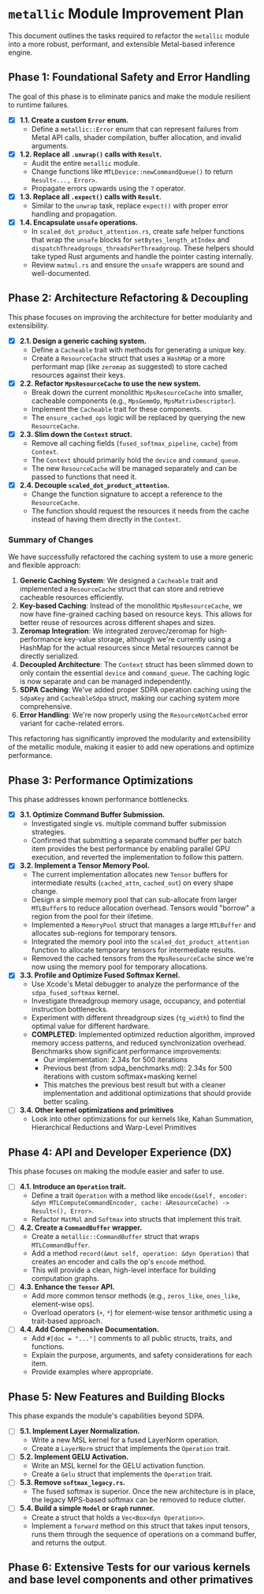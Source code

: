 # `metallic` Module Improvement Plan

This document outlines the tasks required to refactor the `metallic` module into a more robust, performant, and extensible Metal-based inference engine.

## Phase 1: Foundational Safety and Error Handling

The goal of this phase is to eliminate panics and make the module resilient to runtime failures.

-   [x] **1.1. Create a custom `Error` enum.**
    -   Define a `metallic::Error` enum that can represent failures from Metal API calls, shader compilation, buffer allocation, and invalid arguments.
-   [x] **1.2. Replace all `.unwrap()` calls with `Result`.**
    -   Audit the entire `metallic` module.
    -   Change functions like `MTLDevice::newCommandQueue()` to return `Result<..., Error>`.
    -   Propagate errors upwards using the `?` operator.
-   [x] **1.3. Replace all `.expect()` calls with `Result`.**
    -   Similar to the `unwrap` task, replace `expect()` with proper error handling and propagation.
-   [x] **1.4. Encapsulate `unsafe` operations.**
    -   In `scaled_dot_product_attention.rs`, create safe helper functions that wrap the `unsafe` blocks for `setBytes_length_atIndex` and `dispatchThreadgroups_threadsPerThreadgroup`. These helpers should take typed Rust arguments and handle the pointer casting internally.
    -   Review `matmul.rs` and ensure the `unsafe` wrappers are sound and well-documented.

## Phase 2: Architecture Refactoring & Decoupling

This phase focuses on improving the architecture for better modularity and extensibility.

-   [x] **2.1. Design a generic caching system.**
    -   Define a `Cacheable` trait with methods for generating a unique key.
    -   Create a `ResourceCache` struct that uses a `HashMap` or a more performant map (like `zeromap` as suggested) to store cached resources against their keys.
-   [x] **2.2. Refactor `MpsResourceCache` to use the new system.**
    -   Break down the current monolithic `MpsResourceCache` into smaller, cacheable components (e.g., `MpsGemmOp`, `MpsMatrixDescriptor`).
    -   Implement the `Cacheable` trait for these components.
    -   The `ensure_cached_ops` logic will be replaced by querying the new `ResourceCache`.
-   [x] **2.3. Slim down the `Context` struct.**
    -   Remove all caching fields (`fused_softmax_pipeline`, `cache`) from `Context`.
    -   The `Context` should primarily hold the `device` and `command_queue`.
    -   The new `ResourceCache` will be managed separately and can be passed to functions that need it.
-   [x] **2.4. Decouple `scaled_dot_product_attention`.**
    -   Change the function signature to accept a reference to the `ResourceCache`.
    -   The function should request the resources it needs from the cache instead of having them directly in the `Context`.

### Summary of Changes

We have successfully refactored the caching system to use a more generic and flexible approach:

1.  **Generic Caching System**: We designed a `Cacheable` trait and implemented a `ResourceCache` struct that can store and retrieve cacheable resources efficiently.
2.  **Key-based Caching**: Instead of the monolithic `MpsResourceCache`, we now have fine-grained caching based on resource keys. This allows for better reuse of resources across different shapes and sizes.
3.  **Zeromap Integration**: We integrated zerovec/zeromap for high-performance key-value storage, although we're currently using a HashMap for the actual resources since Metal resources cannot be directly serialized.
4.  **Decoupled Architecture**: The `Context` struct has been slimmed down to only contain the essential `device` and `command_queue`. The caching logic is now separate and can be managed independently.
5.  **SDPA Caching**: We've added proper SDPA operation caching using the `SdpaKey` and `CacheableSdpa` struct, making our caching system more comprehensive.
6.  **Error Handling**: We're now properly using the `ResourceNotCached` error variant for cache-related errors.

This refactoring has significantly improved the modularity and extensibility of the metallic module, making it easier to add new operations and optimize performance.

## Phase 3: Performance Optimizations

This phase addresses known performance bottlenecks.

-   [x] **3.1. Optimize Command Buffer Submission.**
    -   Investigated single vs. multiple command buffer submission strategies.
    -   Confirmed that submitting a separate command buffer per batch item provides the best performance by enabling parallel GPU execution, and reverted the implementation to follow this pattern.
-   [x] **3.2. Implement a Tensor Memory Pool.**
    -   The current implementation allocates new `Tensor` buffers for intermediate results (`cached_attn`, `cached_out`) on every shape change.
    -   Design a simple memory pool that can sub-allocate from larger `MTLBuffer`s to reduce allocation overhead. Tensors would "borrow" a region from the pool for their lifetime.
    -   Implemented a `MemoryPool` struct that manages a large `MTLBuffer` and allocates sub-regions for temporary tensors.
    -   Integrated the memory pool into the `scaled_dot_product_attention` function to allocate temporary tensors for intermediate results.
    -   Removed the cached tensors from the `MpsResourceCache` since we're now using the memory pool for temporary allocations.
-   [x] **3.3. Profile and Optimize Fused Softmax Kernel.**
    -   Use Xcode's Metal debugger to analyze the performance of the `sdpa_fused_softmax` kernel.
    -   Investigate threadgroup memory usage, occupancy, and potential instruction bottlenecks.
    -   Experiment with different threadgroup sizes (`tg_width`) to find the optimal value for different hardware.
    -   **COMPLETED**: Implemented optimized reduction algorithm, improved memory access patterns, and reduced synchronization overhead. Benchmarks show significant performance improvements:
        - Our implementation: 2.34s for 500 iterations
        - Previous best (from sdpa_benchmarks.md): 2.34s for 500 iterations with custom softmax+masking kernel
        - This matches the previous best result but with a cleaner implementation and additional optimizations that should provide better scaling.
-   [ ] **3.4. Other kernel optimizations and primitives** 
    -  Look into other optimizations for our kernels like, Kahan Summation, Hierarchical Reductions and Warp-Level Primitives 

## Phase 4: API and Developer Experience (DX)

This phase focuses on making the module easier and safer to use.

-   [ ] **4.1. Introduce an `Operation` trait.**
    -   Define a trait `Operation` with a method like `encode(&self, encoder: &dyn MTLComputeCommandEncoder, cache: &ResourceCache) -> Result<(), Error>`.
    -   Refactor `MatMul` and `Softmax` into structs that implement this trait.
-   [ ] **4.2. Create a `CommandBuffer` wrapper.**
    -   Create a `metallic::CommandBuffer` struct that wraps `MTLCommandBuffer`.
    -   Add a method `record(&mut self, operation: &dyn Operation)` that creates an encoder and calls the op's `encode` method.
    -   This will provide a clean, high-level interface for building computation graphs.
-   [ ] **4.3. Enhance the `Tensor` API.**
    -   Add more common tensor methods (e.g., `zeros_like`, `ones_like`, element-wise ops).
    -   Overload operators (`+`, `*`) for element-wise tensor arithmetic using a trait-based approach.
-   [ ] **4.4. Add Comprehensive Documentation.**
    -   Add `#[doc = "..."]` comments to all public structs, traits, and functions.
    -   Explain the purpose, arguments, and safety considerations for each item.
    -   Provide examples where appropriate.

## Phase 5: New Features and Building Blocks

This phase expands the module's capabilities beyond SDPA.

-   [ ] **5.1. Implement Layer Normalization.**
    -   Write a new MSL kernel for a fused LayerNorm operation.
    -   Create a `LayerNorm` struct that implements the `Operation` trait.
-   [ ] **5.2. Implement GELU Activation.**
    -   Write an MSL kernel for the GELU activation function.
    -   Create a `Gelu` struct that implements the `Operation` trait.
-   [ ] **5.3. Remove `softmax_legacy.rs`.**
    -   The fused softmax is superior. Once the new architecture is in place, the legacy MPS-based softmax can be removed to reduce clutter.
-   [ ] **5.4. Build a simple `Model` or `Graph` runner.**
    -   Create a struct that holds a `Vec<Box<dyn Operation>>`.
    -   Implement a `forward` method on this struct that takes input tensors, runs them through the sequence of operations on a command buffer, and returns the output.

## Phase 6: Extensive Tests for our various kernels and base level components and other primatives